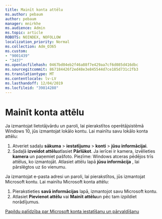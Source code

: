 ```yaml
---
title: Mainīt konta attēlu
ms.author: pebaum
author: pebaum
manager: mnirkhe
ms.audience: Admin
ms.topic: article
ROBOTS: NOINDEX, NOFOLLOW
localization_priority: Normal
ms.collection: Adm_O365
ms.custom:
- "9001439"
- "3437"
ms.openlocfilehash: 0467bd04eb2f46a88f7e429aa7cf6d085d416dbc
ms.sourcegitcommit: 867184426f2ed48e3e845544d7ce185d731c2fb3
ms.translationtype: MT
ms.contentlocale: lv-LV
ms.lasthandoff: 12/04/2019
ms.locfileid: "39814288"
---
```

# <a name="change-account-picture"></a>Mainīt konta attēlu

Ja izmantojat lietotājvārdu un paroli, lai pierakstītos operētājsistēmā Windows 10, jūs izmantojat lokālo kontu. Lai mainītu savu lokālo konta attēlu:

1. Atveriet sadaļu **sākuma** > **iestatījumu** > **konti** > **jūsu informācijai**.
2. Sadaļā **izveidot attēlu**atlasiet **Pārlūkot**. Ja ierīcei ir kamera, izvēlieties **kamera** un paņemiet pašfoto. 
    Piezīme: Windows atceras pēdējos trīs attēlus, ko izmantojāt. Atlasiet attēlu lapā **jūsu informācija** , lai pārslēgtos uz šo vienumu.

Ja izmantojat e-pasta adresi un paroli, lai pierakstītos, jūs izmantojat Microsoft kontu. Lai mainītu Microsoft konta attēlu:

1. Pierakstieties **savā informācijas** lapā, izmantojot savu Microsoft kontu.
2. Atlasiet **Pievienot attēlu** vai **Mainīt attēlu**un pēc tam izpildiet norādījumus.

[Papildu palīdzība par Microsoft konta iestatīšanu un pārvaldīšanu](https://support.microsoft.com/products/microsoft-account?category=manage-account)